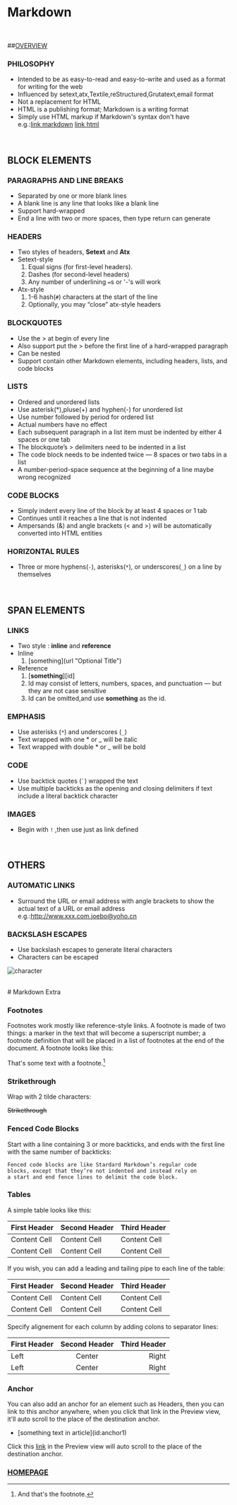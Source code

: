 # Markdown

<br>

##[OVERVIEW](id:anchor1)

### PHILOSOPHY

* Intended to be as easy-to-read and easy-to-write and used as a format for writing for the web
* Influenced by setext,atx,Textile,reStructured,Grutatext,email format
* Not a replacement for HTML
* HTML is a publishing format; Markdown is a writing format
* Simply use HTML markup if Markdown's syntax don't have<br> e.g.:[link markdown][]   <a href="http://www.xxx.com">link html</a>  

[link markdown]:http://www.xxx.com
<br>


## BLOCK ELEMENTS

### PARAGRAPHS AND LINE BREAKS

* Separated by one or more blank lines
* A blank line is any line that looks like a blank line 
* Support hard-wrapped
* End a line with two or more spaces, then type return can generate </br>

### HEADERS

* Two styles of headers, **Setext** and **Atx**
* Setext-style
    1. Equal signs (for first-level headers).
	2. Dashes (for second-level headers)
	3. Any number of underlining ` = `s or '-'s will work <br>
* Atx-style
	1. 1-6 hash(`#`) characters at the start of the line
	2. Optionally, you may “close” atx-style headers

### BLOCKQUOTES

* Use the > at begin of every line
* Also support put the > before the first line of a hard-wrapped paragraph
* Can be nested
* Support contain other Markdown elements, including headers, lists, and code blocks

### LISTS

* Ordered and unordered lists
* Use asterisk(*),pluse(+) and hyphen(-) for unordered list
* Use number followed by period for ordered list
* Actual numbers have no effect 
* Each subsequent paragraph in a list item must be indented by either 4 spaces or one tab
* The blockquote’s > delimiters need to be indented in a list
* The code block needs to be indented twice — 8 spaces or two tabs in a list
* A number-period-space sequence at the beginning of a line maybe wrong recognized 

### CODE BLOCKS

* Simply indent every line of the block by at least 4 spaces or 1 tab
* Continues until it reaches a line that is not indented
* Ampersands (&) and angle brackets (< and >) will be automatically converted into HTML entities

### HORIZONTAL RULES

* Three or more hyphens(`-`), asterisks(`*`), or underscores(`_`) on a line by themselves

<br>

## SPAN ELEMENTS

### LINKS

* Two style : **inline** and **reference**
* Inline 
	1. \[something](url "Optional Title")
* Reference
	1. \[**something**][id] <br>
	2. Id may consist of letters, numbers, spaces, and punctuation — but they are not case sensitive
	3. Id can be omitted,and use **something** as the id.

### EMPHASIS

* Use asterisks (`*`) and underscores (`_`)
* Text wrapped with one * or _ will be italic 
* Text wrapped with double * or _ will be bold

### CODE

* Use backtick quotes (`` ` ``) wrapped the text
* Use multiple backticks as the opening and closing delimiters if text include a literal backtick character

### IMAGES

* Begin with `!` ,then use just as link defined

<br>

## OTHERS

### AUTOMATIC LINKS

* Surround the URL or email address with angle brackets to show the actual text
  of a URL or email address  
  e.g.:<http://www.xxx.com>,<joebo@yoho.cn>

### BACKSLASH ESCAPES

* Use backslash escapes to generate literal characters
* Characters can be escaped  

![character](http://static.hibox.org/attachment/openPermissionFile/XWFWaA05BDdUMgM7UCRVMAE1XzcKbAg6AzUPaFI9UTcPZVE7VmEHYwc3VTxRaQlkUGBUYQRkXTMIagAsVzEHfV1gVm0NPAQythumb1024*768.jpg)

<br>
# Markdown Extra

### Footnotes
Footnotes work mostly like reference-style links. A footnote is made of two things: a marker in the text that will become a superscript number; a footnote definition that will be placed in a list of footnotes at the end of the document. A footnote looks like this:

That's some text with a footnote.[^1]

[^1]: And that's the footnote.


### Strikethrough

Wrap with 2 tilde characters:

~~Strikethrough~~


### Fenced Code Blocks

Start with a line containing 3 or more backticks, and ends with the first line with the same number of backticks:

```
Fenced code blocks are like Stardard Markdown’s regular code
blocks, except that they’re not indented and instead rely on
a start and end fence lines to delimit the code block.
```

### Tables

A simple table looks like this:

First Header | Second Header | Third Header
------------ | ------------- | ------------
Content Cell | Content Cell  | Content Cell
Content Cell | Content Cell  | Content Cell

If you wish, you can add a leading and tailing pipe to each line of the table:

| First Header | Second Header | Third Header |
| ------------ | ------------- | ------------ |
| Content Cell | Content Cell  | Content Cell |
| Content Cell | Content Cell  | Content Cell |

Specify alignement for each column by adding colons to separator lines:

First Header | Second Header | Third Header
:----------- | :-----------: | -----------:
Left         | Center        | Right
Left         | Center        | Right

### Anchor

You can also add an anchor for an element such as Headers, then you can link to this anchor anywhere, when you click that link in the Preview view, it'll auto scroll to the place of the destination anchor.

* \[something text in article](id:anchor1)

Click this [link](#anchor1) in the Preview view will auto scroll to the place of the destination anchor.

### [HOMEPAGE](http://daringfireball.net/projects/markdown/)

<!--# Mou Shortcuts
-->


<!--[setext]:comprised entirely of punctuation characters
[atx]:http://www.aaronsw.com/2002/atx/
[Textile]:http://textism.com/tools/textile/
[reStructured]:http://docutils.sourceforge.net/rst.html
[Grutatext]:http://www.triptico.com/software/grutatxt.html
-->
<!--### INLINE HTML-->